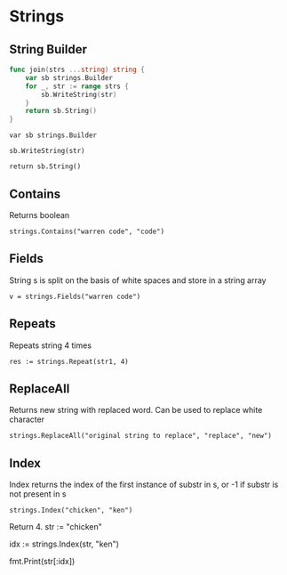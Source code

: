 # Strings

## String Builder
```go
func join(strs ...string) string {
	var sb strings.Builder
	for _, str := range strs {
		sb.WriteString(str)
	}
	return sb.String()
}
```
```
var sb strings.Builder
```
```
sb.WriteString(str)
```
```
return sb.String()
```
## Contains
Returns boolean
```
strings.Contains("warren code", "code")
```
## Fields
String s is split on the basis of white spaces and store in a string array
```
v = strings.Fields("warren code")
```
## Repeats
Repeats string 4 times
```
res := strings.Repeat(str1, 4)
```
## ReplaceAll
Returns new string with replaced word. Can be used to replace white character
```
strings.ReplaceAll("original string to replace", "replace", "new")
```
## Index
Index returns the index of the first instance of substr in s, or -1 if substr is not present in s
```
strings.Index("chicken", "ken")
```
Return 4. 
str := "chicken"

idx := strings.Index(str, "ken")

fmt.Print(str[:idx])


